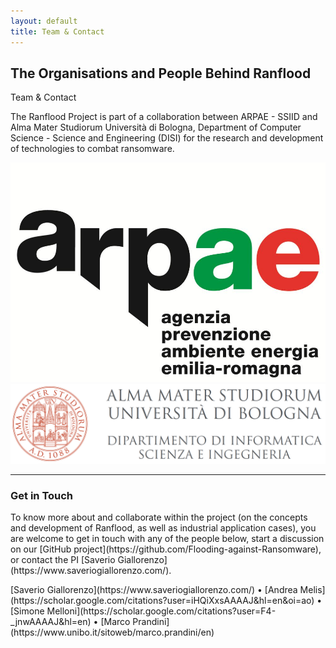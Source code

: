 ```yaml
---
layout: default
title: Team & Contact
---
```


<div class="container">

<div class="section-title">
  <h2>The Organisations and People Behind Ranflood</h2>
  <p>Team & Contact</p>
</div>

<section>

<div class="row content">


<p class="col-12">
  The Ranflood Project is part of a collaboration between ARPAE - SSIID and Alma Mater Studiorum Università di Bologna, Department of Computer Science - Science and Engineering (DISI) for the research and development of technologies to combat ransomware.
</p>

<div class="row justify-content-md-center">
  <div class="col col-lg-3 d-flex align-items-center">
  <img class="img-fluid" src="/images/arpae.jpg"></div>
  <div class="col offset-1 col-lg-5"><img class="mt-5 img-fluid" src="/images/unibo.png"></div>
</div>

<hr class="my-5">

 <h3>Get in Touch</h3>

<p class="col-12" markdown="1">
To know more about and collaborate within the project (on the concepts and development of Ranflood, as well as industrial application cases), you are welcome to get in touch with any of the people below, start a discussion on our [GitHub project](https://github.com/Flooding-against-Ransomware), or contact the PI [Saverio Giallorenzo](https://www.saveriogiallorenzo.com/).
</p>

<p class="text-center fs-4 mt-5" markdown="1">
[Saverio Giallorenzo](https://www.saveriogiallorenzo.com/) • [Andrea Melis](https://scholar.google.com/citations?user=iHQiXxsAAAAJ&hl=en&oi=ao) • [Simone Melloni](https://scholar.google.com/citations?user=F4-_jnwAAAAJ&hl=en) • [Marco Prandini](https://www.unibo.it/sitoweb/marco.prandini/en)
</p>

</div>
</section>
